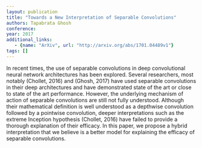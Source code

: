 ```yaml
---
layout: publication
title: "Towards a New Interpretation of Separable Convolutions"
authors: Tapabrata Ghosh
conference: 
year: 2017
additional_links: 
   - {name: "ArXiv", url: "http://arxiv.org/abs/1701.04489v1"}
tags: []
---
```

In recent times, the use of separable convolutions in deep convolutional
neural network architectures has been explored. Several researchers, most
notably (Chollet, 2016) and (Ghosh, 2017) have used separable convolutions in
their deep architectures and have demonstrated state of the art or close to
state of the art performance. However, the underlying mechanism of action of
separable convolutions are still not fully understood. Although their
mathematical definition is well understood as a depthwise convolution followed
by a pointwise convolution, deeper interpretations such as the extreme
Inception hypothesis (Chollet, 2016) have failed to provide a thorough
explanation of their efficacy. In this paper, we propose a hybrid
interpretation that we believe is a better model for explaining the efficacy of
separable convolutions.
